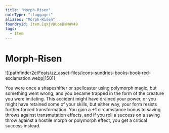 ```yaml
---
title: "Morph-Risen"
noteType: ":luggage:"
aliases: "Morph-Risen"
foundryId: Item.EqXjVDUoeBaMWV49
tags:
  - Item
---
```


# Morph-Risen
![[pathfinder2e/Feats/zz_asset-files/icons-sundries-books-book-red-exclamation.webp|150]]

You were once a shapeshifter or spellcaster using polymorph magic, but something went wrong, and you became trapped in the form of the creature you were imitating. This accident might have drained your power, or you might have retained some of your skills, but either way, your form resists further forced transformation. You gain a +1 circumstance bonus to saving throws against transmutation effects, and if you roll a success on a saving throw against a hostile morph or polymorph effect, you get a critical success instead.
